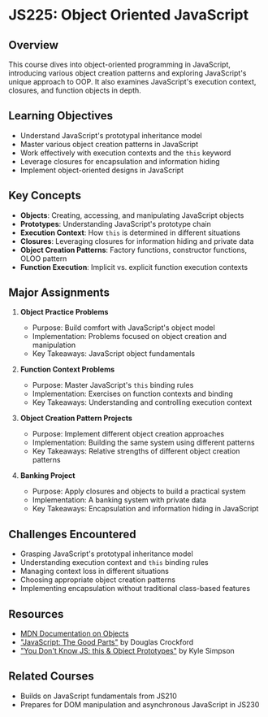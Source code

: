 # JS225: Object Oriented JavaScript

## Overview
This course dives into object-oriented programming in JavaScript, introducing various object creation patterns and exploring JavaScript's unique approach to OOP. It also examines JavaScript's execution context, closures, and function objects in depth.

## Learning Objectives
- Understand JavaScript's prototypal inheritance model
- Master various object creation patterns in JavaScript
- Work effectively with execution contexts and the `this` keyword
- Leverage closures for encapsulation and information hiding
- Implement object-oriented designs in JavaScript

## Key Concepts
- **Objects**: Creating, accessing, and manipulating JavaScript objects
- **Prototypes**: Understanding JavaScript's prototype chain
- **Execution Context**: How `this` is determined in different situations
- **Closures**: Leveraging closures for information hiding and private data
- **Object Creation Patterns**: Factory functions, constructor functions, OLOO pattern
- **Function Execution**: Implicit vs. explicit function execution contexts

## Major Assignments
1. **Object Practice Problems**
   - Purpose: Build comfort with JavaScript's object model
   - Implementation: Problems focused on object creation and manipulation
   - Key Takeaways: JavaScript object fundamentals

2. **Function Context Problems**
   - Purpose: Master JavaScript's `this` binding rules
   - Implementation: Exercises on function contexts and binding
   - Key Takeaways: Understanding and controlling execution context

3. **Object Creation Pattern Projects**
   - Purpose: Implement different object creation approaches
   - Implementation: Building the same system using different patterns
   - Key Takeaways: Relative strengths of different object creation patterns

4. **Banking Project**
   - Purpose: Apply closures and objects to build a practical system
   - Implementation: A banking system with private data
   - Key Takeaways: Encapsulation and information hiding in JavaScript

## Challenges Encountered
- Grasping JavaScript's prototypal inheritance model
- Understanding execution context and `this` binding rules
- Managing context loss in different situations
- Choosing appropriate object creation patterns
- Implementing encapsulation without traditional class-based features

## Resources
- [MDN Documentation on Objects](https://developer.mozilla.org/en-US/docs/Web/JavaScript/Reference/Global_Objects/Object)
- ["JavaScript: The Good Parts"](https://www.oreilly.com/library/view/javascript-the-good/9780596517748/) by Douglas Crockford
- ["You Don't Know JS: this & Object Prototypes"](https://github.com/getify/You-Dont-Know-JS/blob/1st-ed/this%20&%20object%20prototypes/README.md) by Kyle Simpson

## Related Courses
- Builds on JavaScript fundamentals from JS210
- Prepares for DOM manipulation and asynchronous JavaScript in JS230
